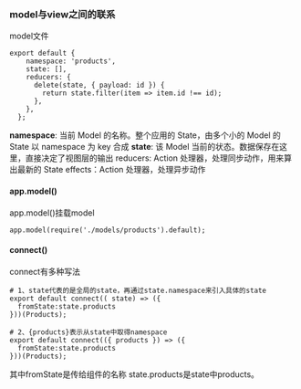 ### model与view之间的联系
model文件
```
export default {
    namespace: 'products',
    state: [],
    reducers: {
      delete(state, { payload: id }) {
        return state.filter(item => item.id !== id);
      },
    },
  };
```
**namespace**: 当前 Model 的名称。整个应用的 State，由多个小的 Model 的 State 以 namespace 为 key 合成
**state**: 该 Model 当前的状态。数据保存在这里，直接决定了视图层的输出
reducers: Action 处理器，处理同步动作，用来算出最新的 State
effects：Action 处理器，处理异步动作

#### app.model()
app.model()挂载model
```
app.model(require('./models/products').default);
```

#### connect()
connect有多种写法
```
# 1、state代表的是全局的state，再通过state.namespace来引入具体的state
export default connect(( state) => ({
  fromState:state.products
}))(Products);

# 2、{products}表示从state中取得namespace
export default connect(({ products }) => ({
  fromState:state.products
}))(Products);
```
其中fromState是传给组件的名称
state.products是state中products。


